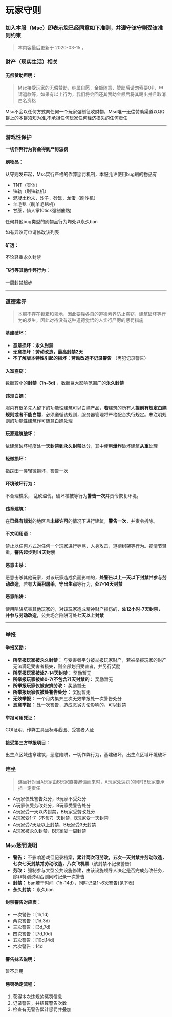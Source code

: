 # 玩家守则

### 加入本服（Msc）即表示您已经同意如下准则，并遵守该守则受该准则约束

> 本内容最后更新于 2020-03-15 。

### 财产（现实生活）相关

#### 无偿赞助声明：
>  Msc接受玩家的无偿赞助，纯属自愿，金额随意，赞助后请勿索要OP，申请退款等，如果有以上行为，我们将会回还其赞助金额后将其踢出并且取消白名资格

Msc不会以任何方式向任何一个玩家强制征收财物，Msc唯一无偿赞助渠道以QQ群上的本群须知为准,不承担任何玩家任何经济损失的任何责任

------

### **游戏性保护**

**一切作弊行为将会得到严厉惩罚**

#### 刷物品： 
从守则发布起，Msc实行严格的作弊惩罚机制，本服允许使用bug刷的物品有

- TNT（实体）
- 铁轨（刷铁轨机）
- 混凝土粉末，沙子，砂砾，龙蛋（刷沙机）
- 羊毛毯（刷羊毛毯机）
- 甘蔗，仙人掌(0tick强制催熟)

任何其他bug类型的刷物品行为均处以永久ban

如有异议可申请修改该列表

#### 矿透：
不论轻重永久封禁

#### 飞行等其他作弊行为：
一周封禁起步

------

### 道德素养

> 本服不存在锁箱和领地，因此要靠各自的道德素养防止盗窃，建筑破坏等行为的发生，因此对待没有这种道德觉悟的人实行严厉的惩罚措施

#### 基建破坏：

- **恶意损坏：永久封禁**
- **无意损坏：劳动改造，最高封禁2天**
- **不了解版本特性引起的损坏：劳动改造不记录警告** （再犯记录警告）
  
#### 入室盗窃：
数额较小的**封禁（1h-3d)** ，数额巨大影响范围广的**永久封禁**

#### 违规白嫖：
服内有很多先人留下的功能性建筑可以白嫖产品，**若**建筑的所有人**提前有规定白嫖规则或者不能白嫖**，必须遵循该规则，服务器管理将严格配合执行规定。未注明规则的功能性建筑作可随意白嫖处理

#### 玩家建筑破坏： 
依建筑破坏程度处**一天封禁到永久封禁**处分，其中使用**爆炸**破坏建筑**从重**处理

#### 轻微损坏： 
指踩田一类轻微损坏，警告一次

#### 环境破坏行为：
不合理樵采， 乱砍滥伐，破坏植被等行为**警告一次**并责令恢复环境。

#### 违章建筑： 
在**已经有规划**的地区且**未经许可**的情况下进行建筑，**警告一次**，并责令拆除。

#### 不文明用语： 
禁止以任何方式对任何一个玩家进行辱骂，人身攻击，道德绑架等行为。视情节轻重，**警告起步到14天封禁**

#### 恶意击杀：
恶意击杀其他玩家，对该玩家造成负面影响的，**处警告以上一天以下封禁并参与劳动改造**，若有**大面积屠杀**，**守出生点**等行为，**处7-14天封禁**

#### 恶意陷阱：
使用陷阱坑害其他玩家的，对该玩家造成精神财产损伤的，**处12小时-7天封禁，并参与劳动改造**，公共场合陷阱可处**七天以上封禁**

------

### 举报

#### 举报奖励：

- **所举报玩家被永久封禁：** 与受害者平分被举报玩家财产，若被举报玩家的财产无法满足受害者损失，则全部划归受害者，并另行奖励
- **所举报玩家被处7-14天封禁：** 奖励暂无
- **所举报玩家被处0-7(不包含7)天封禁的：** 奖励暂无
- **所举报玩家仅被安排劳改：** 奖励暂无
- **所举报玩家仅被处警告处分：** 奖励暂无
- **无效举报：** 一个月内集齐三次无效举报处一次警告处分
- **恶意举报：** 处一次警告，造成恶劣舆论影响的，可以封禁

#### 举报可用凭证：
COI证明、作弊工具坐标与截图、受害者人证

#### 接受第三方举报项目：
出生点区域违章建筑，恶意陷阱，一切作弊行为，基建破坏，出生点区域环境破坏

### 连坐

> 连坐针对当A玩家由B玩家直接邀请而来时，A玩家处惩罚的同时B玩家要承担一定责任

- A玩家仅处警告处分，B玩家不受处分
- A玩家仅受劳改处分，B玩家受警告处分
- A玩家受一天以内封禁，B玩家受劳改处分
- A玩家受1-7（不含7）天封禁，B玩家受一天封禁
- A玩家受7天及以上封禁，B玩家受3天封禁
- A玩家被永久封禁，B玩家受一周封禁

### Msc惩罚说明

- **警告：** 不影响游戏但记录档案，**累计两次可劳改，五次一天封禁并劳动改造，七次七天封禁并劳动改造，八次飞机票**（该封禁不记录警告）
- **劳改：** 强制参与大型公共设施修建，由该设施领导人决定是否完成劳改任务，除非特别说明否则同时记录一次警告
- **封禁：** ban若干时间（1h-14d），同时记录1~6次警告(见下表)
- **永久封禁：** 永久ban

#### 封禁警告对应表：

- 一次警告：[1h,1d)
- 两次警告：[1d,3d)
- 三次警告：[3d,7d)
- 四次警告：[7d,10d)
- 五次警告：[10d,14d)
- 六次警告：14d

#### 警告抹去说明：

暂不启用

#### 惩罚确定流程：

1. 获得本次违规的惩罚信息
2. 记录警告，并结算警告次数
3. 检查有无警告累计惩罚并叠加
